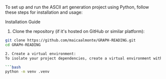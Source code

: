To set up and run the ASCII art generation project using Python, follow these steps for installation and usage:

Installation Guide
1. Clone the repository (if it's hosted on GitHub or similar platform):

  ```bash
  git clone https://github.com/maicaalmonte/GRAPH-READING.git
  cd GRAPH-READING

 2. Create a virtual environment:
To isolate your project dependencies, create a virtual environment with the following command:

  ```bash
  python -m venv .venv





